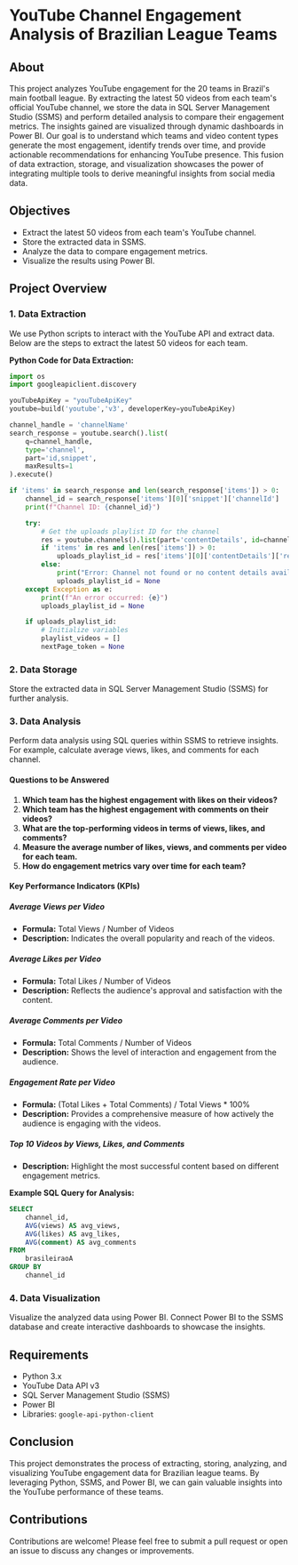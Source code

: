 # YouTube Channel Engagement Analysis of Brazilian League Teams

## About

This project analyzes YouTube engagement for the 20 teams in Brazil's main football league. By extracting the latest 50 videos from each team's official YouTube channel, we store the data in SQL Server Management Studio (SSMS) and perform detailed analysis to compare their engagement metrics. The insights gained are visualized through dynamic dashboards in Power BI. Our goal is to understand which teams and video content types generate the most engagement, identify trends over time, and provide actionable recommendations for enhancing YouTube presence. This fusion of data extraction, storage, and visualization showcases the power of integrating multiple tools to derive meaningful insights from social media data.



## Objectives
- Extract the latest 50 videos from each team's YouTube channel.
- Store the extracted data in SSMS.
- Analyze the data to compare engagement metrics.
- Visualize the results using Power BI.

## Project Overview

### 1. Data Extraction
We use Python scripts to interact with the YouTube API and extract data. Below are the steps to extract the latest 50 videos for each team.

**Python Code for Data Extraction:**
```python
import os
import googleapiclient.discovery

youTubeApiKey = "youTubeApiKey"
youtube=build('youtube','v3', developerKey=youTubeApiKey)

channel_handle = 'channelName'
search_response = youtube.search().list(
    q=channel_handle,
    type='channel',
    part='id,snippet',
    maxResults=1
).execute()

if 'items' in search_response and len(search_response['items']) > 0:
    channel_id = search_response['items'][0]['snippet']['channelId']
    print(f"Channel ID: {channel_id}")

    try:
        # Get the uploads playlist ID for the channel
        res = youtube.channels().list(part='contentDetails', id=channel_id).execute()
        if 'items' in res and len(res['items']) > 0:
            uploads_playlist_id = res['items'][0]['contentDetails']['relatedPlaylists']['uploads']
        else:
            print("Error: Channel not found or no content details available.")
            uploads_playlist_id = None
    except Exception as e:
        print(f"An error occurred: {e}")
        uploads_playlist_id = None

    if uploads_playlist_id:
        # Initialize variables
        playlist_videos = []
        nextPage_token = None


```

### 2. Data Storage
Store the extracted data in SQL Server Management Studio (SSMS) for further analysis. 


### 3. Data Analysis
Perform data analysis using SQL queries within SSMS to retrieve insights. For example, calculate average views, likes, and comments for each channel.


#### Questions to be Answered

1. **Which team has the highest engagement with likes on their videos?**
2. **Which team has the highest engagement with comments on their videos?**
3. **What are the top-performing videos in terms of views, likes, and comments?**
4. **Measure the average number of likes, views, and comments per video for each team.**
5. **How do engagement metrics vary over time for each team?**

#### Key Performance Indicators (KPIs)

##### Average Views per Video
- **Formula:** Total Views / Number of Videos
- **Description:** Indicates the overall popularity and reach of the videos.

##### Average Likes per Video
- **Formula:** Total Likes / Number of Videos
- **Description:** Reflects the audience's approval and satisfaction with the content.

##### Average Comments per Video
- **Formula:** Total Comments / Number of Videos
- **Description:** Shows the level of interaction and engagement from the audience.

##### Engagement Rate per Video
- **Formula:** (Total Likes + Total Comments) / Total Views * 100%
- **Description:** Provides a comprehensive measure of how actively the audience is engaging with the videos.

##### Top 10 Videos by Views, Likes, and Comments
- **Description:** Highlight the most successful content based on different engagement metrics.


**Example SQL Query for Analysis:**
```sql
SELECT 
    channel_id,
    AVG(views) AS avg_views,
    AVG(likes) AS avg_likes,
    AVG(comment) AS avg_comments
FROM 
    brasileiraoA
GROUP BY 
    channel_id
```

### 4. Data Visualization
Visualize the analyzed data using Power BI. Connect Power BI to the SSMS database and create interactive dashboards to showcase the insights.

## Requirements
- Python 3.x
- YouTube Data API v3
- SQL Server Management Studio (SSMS)
- Power BI
- Libraries: `google-api-python-client`


## Conclusion
This project demonstrates the process of extracting, storing, analyzing, and visualizing YouTube engagement data for Brazilian league teams. By leveraging Python, SSMS, and Power BI, we can gain valuable insights into the YouTube performance of these teams.

## Contributions
Contributions are welcome! Please feel free to submit a pull request or open an issue to discuss any changes or improvements.


